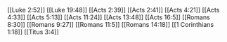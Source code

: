 [[Luke 2:52]]
[[Luke 19:48]]
[[Acts 2:39]]
[[Acts 2:41]]
[[Acts 4:21]]
[[Acts 4:33]]
[[Acts 5:13]]
[[Acts 11:24]]
[[Acts 13:48]]
[[Acts 16:5]]
[[Romans 8:30]]
[[Romans 9:27]]
[[Romans 11:5]]
[[Romans 14:18]]
[[1 Corinthians 1:18]]
[[Titus 3:4]]

